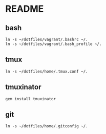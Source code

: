 README
======

bash
----

	ln -s ~/dotfiles/vagrant/.bashrc ~/.
	ln -s ~/dotfiles/vagrant/.bash_profile ~/.

tmux
----

	ln -s ~/dotfiles/home/.tmux.conf ~/.

tmuxinator
----------

	gem install tmuxinator

git
---

	ln -s ~/dotfiles/home/.gitconfig ~/.
